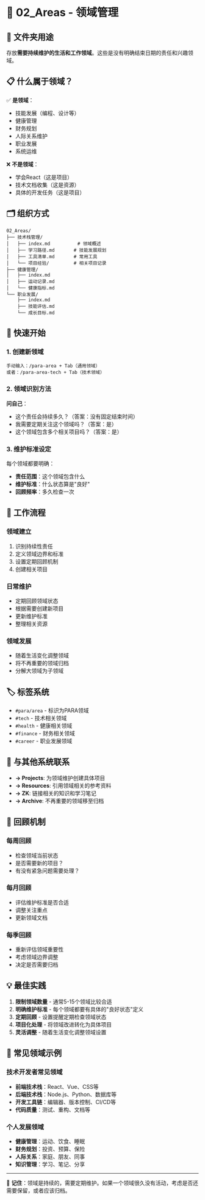 # 📁 02_Areas - 领域管理

## 🎯 文件夹用途

存放**需要持续维护的生活和工作领域**。这些是没有明确结束日期的责任和兴趣领域。

## 📋 什么属于领域？

✅ **是领域**：
- 技能发展（编程、设计等）
- 健康管理
- 财务规划
- 人际关系维护
- 职业发展
- 系统运维

❌ **不是领域**：
- 学会React（这是项目）
- 技术文档收集（这是资源）
- 具体的开发任务（这是项目）

## 🗂️ 组织方式

```
02_Areas/
├── 技术栈管理/
│   ├── index.md          # 领域概述
│   ├── 学习路径.md       # 技能发展规划
│   ├── 工具清单.md       # 常用工具
│   └── 项目经验/         # 相关项目记录
├── 健康管理/
│   ├── index.md
│   ├── 运动记录.md
│   └── 健康指标.md
└── 职业发展/
    ├── index.md
    ├── 技能评估.md
    └── 成长目标.md
```

## 🚀 快速开始

### 1. 创建新领域
```
手动输入：/para-area + Tab（通用领域）
或者：/para-area-tech + Tab（技术领域）
```

### 2. 领域识别方法
**问自己**：
- 这个责任会持续多久？（答案：没有固定结束时间）
- 我需要定期关注这个领域吗？（答案：是）
- 这个领域包含多个相关项目吗？（答案：是）

### 3. 维护标准设定
每个领域都要明确：
- **责任范围**：这个领域包含什么
- **维护标准**：什么状态算是"良好"
- **回顾频率**：多久检查一次

## 🔄 工作流程

### 领域建立
1. 识别持续性责任
2. 定义领域边界和标准
3. 设置定期回顾机制
4. 创建相关项目

### 日常维护
- 定期回顾领域状态
- 根据需要创建新项目
- 更新维护标准
- 整理相关资源

### 领域发展
- 随着生活变化调整领域
- 将不再重要的领域归档
- 分解大领域为子领域

## 🏷️ 标签系统

- `#para/area` - 标识为PARA领域
- `#tech` - 技术相关领域
- `#health` - 健康相关领域
- `#finance` - 财务相关领域
- `#career` - 职业发展领域

## 🔗 与其他系统联系

- **→ Projects**: 为领域维护创建具体项目
- **→ Resources**: 引用领域相关的参考资料
- **→ ZK**: 链接相关的知识和学习笔记
- **→ Archive**: 不再重要的领域移至归档

## 📅 回顾机制

### 每周回顾
- 检查领域当前状态
- 是否需要新的项目？
- 有没有紧急问题需要处理？

### 每月回顾
- 评估维护标准是否合适
- 调整关注重点
- 更新领域文档

### 每季回顾
- 重新评估领域重要性
- 考虑领域边界调整
- 决定是否需要归档

## 💡 最佳实践

1. **限制领域数量** - 通常5-15个领域比较合适
2. **明确维护标准** - 每个领域都要有具体的"良好状态"定义
3. **定期回顾** - 设置提醒定期检查领域状态
4. **项目化处理** - 将领域改进转化为具体项目
5. **灵活调整** - 随着生活变化调整领域设置

## 🎯 常见领域示例

### 技术开发者常见领域
- **前端技术栈**：React、Vue、CSS等
- **后端技术栈**：Node.js、Python、数据库等
- **开发工具链**：编辑器、版本控制、CI/CD等
- **代码质量**：测试、重构、文档等

### 个人发展领域
- **健康管理**：运动、饮食、睡眠
- **财务规划**：投资、预算、保险
- **人际关系**：家庭、朋友、同事
- **知识管理**：学习、笔记、分享

---

💭 **记住**：领域是持续的，需要定期维护。如果一个领域很久没有活动，考虑是否还需要保留，或者应该归档。 